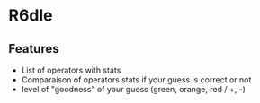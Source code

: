 # R6dle

## Features

- List of operators with stats
- Comparaison of operators stats if your guess is correct or not
- level of "goodness" of your guess (green, orange, red / +, -)
